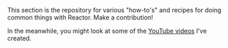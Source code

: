 This section is the repository for various "how-to's" and recipes for doing common things with Reactor. Make a contribution!

In the meanwhile, you might look at some of the [YouTube videos](https://community.getvera.com/t/reactor-tutorial-and-cookbook-videos-on-youtube/208834) I've created.
